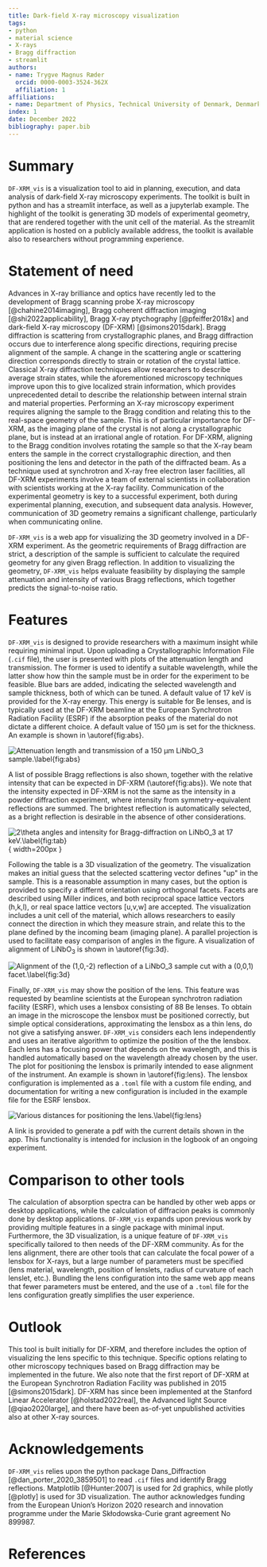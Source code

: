 ```yaml
---
title: Dark-field X-ray microscopy visualization
tags:
- python
- material science
- X-rays
- Bragg diffraction
- streamlit
authors:
- name: Trygve Magnus Ræder
  orcid: 0000-0003-3524-362X
  affiliation: 1
affiliations:
- name: Department of Physics, Technical University of Denmark, Denmark
index: 1
date: December 2022
bibliography: paper.bib
---
```




# Summary
`DF-XRM_vis` is a visualization tool to aid in planning, execution, and data analysis of dark-field X-ray microscopy experiments.
The toolkit is built in python and has a streamlit interface, as well as a jupyterlab example. The highlight of the toolkit is generating 3D models of experimental geometry, that are rendered together with the unit cell of the material.
As the streamlit application is hosted on a publicly available address, the toolkit is available also to researchers without programming experience.

# Statement of need

Advances in X-ray brilliance and optics have recently led to the development of Bragg scanning probe X-ray microscopy [@chahine2014imaging], Bragg coherent diffraction imaging [@shi2022applicability], Bragg X-ray ptychography [@pfeiffer2018x] and dark-field X-ray microscopy (DF-XRM) [@simons2015dark].
Bragg diffraction is scattering from crystallographic planes, and Bragg diffraction occurs due to interference along specific directions, requiring precise alignment of the sample. 
A change in the scattering angle or scattering direction corresponds directly to strain or rotation of the crystal lattice.
Classical X-ray diffraction techniques allow researchers to describe average strain states, while the aforementioned microscopy techniques improve upon this to give localized strain information, which provides unprecedented detail to describe the relationship between internal strain and material properties.
Performing an X-ray microscopy experiment requires aligning the sample to the Bragg condition and relating this to the real-space geometry of the sample.
This is of particular importance for DF-XRM, as the imaging plane of the crystal is not along a crystallographic plane, but is instead at an irrational angle of rotation.
For DF-XRM, aligning to the Bragg condition involves rotating the sample so that the X-ray beam enters the sample in the correct crystallographic direction, and then positioning the lens and detector in the path of the diffracted beam.
As a technique used at synchrotron and X-ray free electron laser facilities, all DF-XRM experiments involve a team of external scientists in collaboration with scientists working at the X-ray facility.
Communication of the experimental geometry is key to a successful experiment, both during experimental planning, execution, and subsequent data analysis.
However, communication of 3D geometry remains a significant challenge, particularly when communicating online.

`DF-XRM_vis` is a web app for visualizing the 3D geometry involved in a DF-XRM experiment.
As the geometric requirements of Bragg diffraction are strict, a description of the sample is sufficient to calculate the required geometry for any given Bragg reflection.
In addition to visualizing the geometry, `DF-XRM_vis` helps evaluate feasibility by displaying the sample attenuation and intensity of various Bragg reflections, which together predicts the signal-to-noise ratio.

# Features


`DF-XRM_vis` is designed to provide researchers with a maximum insight while requiring minimal input. Upon uploading a Crystallographic Information File (`.cif` file), the user is presented with plots of the attenuation length and transmission.
The former is used to identify a suitable wavelength, while the latter show how thin the sample must be in order for the experiment to be feasible.
Blue bars are added, indicating the selected wavelength and sample thickness, both of which can be tuned.
A default value of 17 keV is provided for the X-ray energy. This energy is suitable for Be lenses, and is typically used at the DF-XRM beamline at the European Synchrotron Radiation Facility (ESRF) if the absorption peaks of the material do not dictate a different choice.
A default value of 150 µm is set for the thickness.
An example is shown in \autoref{fig:abs}.

![Attenuation length and transmission of a 150 µm LiNbO$_3$ sample.\label{fig:abs}](LNO_absorption.png)

A list of possible Bragg reflections is also shown, together with the relative intensity that can be expected in DF-XRM (\autoref{fig:abs}).
We note that the intensity expected in DF-XRM is not the same as the intensity in a powder diffraction experiment, where intensity from symmetry-equivalent reflections are summed.
The brightest reflection is automatically selected, as a bright reflection is desirable in the absence of other considerations.

![2$\theta$ angles and intensity for Bragg-diffraction on LiNbO$_3$ at 17 keV.\label{fig:tab}](table.png){ width=200px }

Following the table is a 3D visualization of the geometry.
The visualization makes an initial guess that the selected scattering vector defines "up" in the sample.
This is a reasonable assumption in many cases, but the option is provided to specify a differnt orientation using orthogonal facets.
Facets are described using Miller indices, and both reciprocal space lattice vectors (h,k,l), or real space lattice vectors [u,v,w] are accepted.
The visualization includes a unit cell of the material, which allows researchers to easily connect the direction in which they measure strain, and relate this to the plane defined by the incoming beam (imaging plane).
A parallel projection is used to facilitate easy comparison of angles in the figure.
A visualization of alignment of LiNbO$_3$ is shown in \autoref{fig:3d}.

![Alignment of the (1,0,-2) reflection of a LiNbO$_3$ sample cut with a (0,0,1) facet.\label{fig:3d}](3d.png)

Finally, `DF-XRM_vis` may show the position of the lens.
This feature was requested by beamline scientists at the European synchrotron radiation facility (ESRF), which uses a lensbox consisting of 88 Be lenses.
To obtain an image in the microscope the lensbox must be positioned correctly, but simple optical considerations, approximating the lensbox as a thin lens, do not give a satisfying answer. 
`DF-XRM_vis` considers each lens independently and uses an iterative algorithm to optimize the position of the the lensbox.
Each lens has a focusing power that depends on the wavelength, and this is handled automatically based on the wavelength already chosen by the user. 
The plot for positioning the lensbox is primarily intended to ease alignment of the instrument. An example is shown in \autoref{fig:lens}.
The lensbox configuration is implemented as a `.toml` file with a custom file ending, and documentation for writing a new configuration is included in the example file for the ESRF lensbox.

![Various distances for positioning the lens.\label{fig:lens}](lens.png)

A link is provided to generate a pdf with the current details shown in the app. This functionality is intended for inclusion in the logbook of an ongoing experiment.

# Comparison to other tools


The calculation of absorption spectra can be handled by other web apps or desktop applications, while the calculation of diffracion peaks is commonly done by desktop applications. 
`DF-XRM_vis` expands upon previous work by providing multiple features in a single package with minimal input.
Furthermore, the 3D visualization, is a unique feature of `DF-XRM_vis` specifically tailored to then needs of the DF-XRM community.
As for the lens alignment, there are other tools that can calculate the focal power of a lensbox for X-rays, but a large number of parameters must be specified (lens material, wavelength, position of lenslets, radius of curvature of each lenslet, etc.).
Bundling the lens configuration into the same web app means that fewer parameters must be entered, and the use of a `.toml` file for the lens configuration greatly simplifies the user experience.

# Outlook

This tool is built initially for DF-XRM, and therefore includes the option of visualizing the lens specific to this technique. Specific options relating to other microscopy techniques based on Bragg diffraction may be implemented in the future.
We also note that the first report of DF-XRM at the European Synchrotron Radiation Facility was published in 2015 [@simons2015dark].
DF-XRM has since been implemented at the Stanford Linear Accelerator [@holstad2022real], the Advanced light Source [@qiao2020large], and there have been as-of-yet unpublished activities also at other X-ray sources.

# Acknowledgements

`DF-XRM_vis` relies upon the python package Dans_Diffraction [@dan_porter_2020_3859501] to read `.cif` files and identify Bragg reflections. Matplotlib [@Hunter:2007] is used for 2d graphics, while plotly [@plotly] is used for 3D visualization. The author acknowledges funding from the European
Union’s Horizon 2020 research and innovation programme under the Marie Skłodowska-Curie
grant agreement No 899987.

# References
